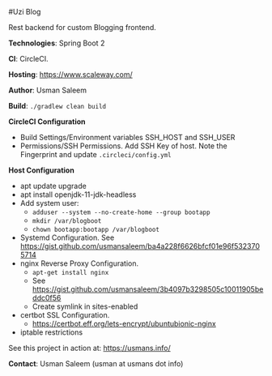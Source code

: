 #Uzi Blog 

Rest backend for custom Blogging frontend.

**Technologies**: Spring Boot 2

**CI**: CircleCI. 

**Hosting**: https://www.scaleway.com/ 

**Author**: Usman Saleem

**Build**:
`./gradlew clean build `

**CircleCI Configuration**
- Build Settings/Environment variables SSH_HOST and SSH_USER
- Permissions/SSH Permissions. Add SSH Key of host. Note the Fingerprint and update `.circleci/config.yml`

**Host Configuration**
- apt update upgrade
- apt install openjdk-11-jdk-headless
- Add system user: 
  -   `adduser --system --no-create-home --group bootapp`
  -   `mkdir /var/blogboot`
  -   `chown bootapp:bootapp /var/blogboot`
- Systemd Configuration. See https://gist.github.com/usmansaleem/ba4a228f6626bfcf01e96f5323705714
- nginx Reverse Proxy Configuration.
  - `apt-get install nginx`
  - See https://gist.github.com/usmansaleem/3b4097b3298505c10011905beddc0f56
  - Create symlink in sites-enabled
- certbot SSL Configuration.
  - https://certbot.eff.org/lets-encrypt/ubuntubionic-nginx
- iptable restrictions

See this project in action at: https://usmans.info/

**Contact**: Usman Saleem (usman at usmans dot info)


